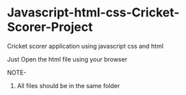 # Javascript-html-css-Cricket-Scorer-Project
Cricket scorer application using javascript css and html

Just Open the html file using your browser

NOTE-
1) All files should be in the same folder 
